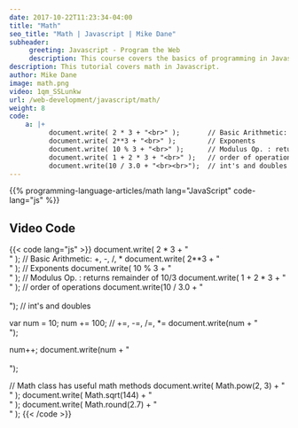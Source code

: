 ```yaml
---
date: 2017-10-22T11:23:34-04:00
title: "Math"
seo_title: "Math | Javascript | Mike Dane"
subheader:
     greeting: Javascript - Program the Web
     description: This course covers the basics of programming in Javascript. Work your way through the videos/articles and I'll teach you everything you need to know to make your website more responsive!
description: This tutorial covers math in Javascript.
author: Mike Dane
image: math.png
video: 1qm_SSLunkw
url: /web-development/javascript/math/
weight: 8
code:
    a: |+
          document.write( 2 * 3 + "<br>" );       // Basic Arithmetic: +, -, /, *
          document.write( 2**3 + "<br>" );        // Exponents
          document.write( 10 % 3 + "<br>" );      // Modulus Op. : returns remainder of 10/3
          document.write( 1 + 2 * 3 + "<br>" );   // order of operations
          document.write(10 / 3.0 + "<br><br>");  // int's and doubles
---
```


{{% programming-language-articles/math lang="JavaScript" code-lang="js" %}}

## Video Code

{{< code lang="js" >}}
document.write( 2 * 3 + "<br>" );       // Basic Arithmetic: +, -, /, *
document.write( 2**3 + "<br>" );        // Exponents
document.write( 10 % 3 + "<br>" );      // Modulus Op. : returns remainder of 10/3
document.write( 1 + 2 * 3 + "<br>" );   // order of operations
document.write(10 / 3.0 + "<br><br>");  // int's and doubles


var num = 10;
num += 100;                              // +=, -=, /=, *=
document.write(num + "<br>");

num++;
document.write(num + "<br><br>");

// Math class has useful math methods
document.write( Math.pow(2, 3) + "<br>" );
document.write( Math.sqrt(144) + "<br>" );
document.write( Math.round(2.7) + "<br>" );
{{< /code >}}
